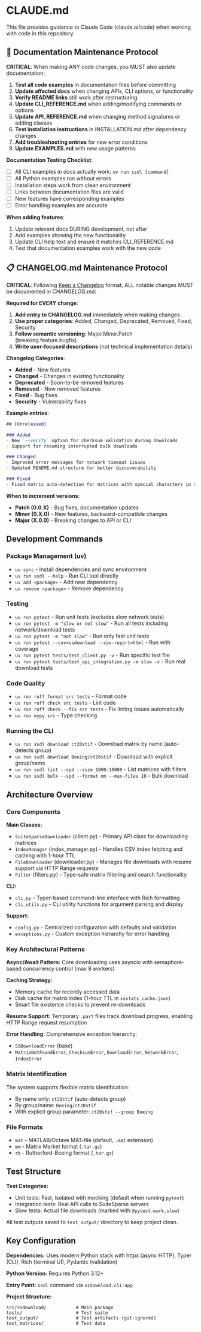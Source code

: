 # CLAUDE.md

This file provides guidance to Claude Code (claude.ai/code) when working with code in this repository.

## 📝 Documentation Maintenance Protocol

**CRITICAL**: When making ANY code changes, you MUST also update documentation:

1. **Test all code examples** in documentation files before committing
2. **Update affected docs** when changing APIs, CLI options, or functionality
3. **Verify README links** still work after restructuring
4. **Update CLI_REFERENCE.md** when adding/modifying commands or options
5. **Update API_REFERENCE.md** when changing method signatures or adding classes
6. **Test installation instructions** in INSTALLATION.md after dependency changes
7. **Add troubleshooting entries** for new error conditions
8. **Update EXAMPLES.md** with new usage patterns

**Documentation Testing Checklist**:
- [ ] All CLI examples in docs actually work: `uv run ssdl [command]`
- [ ] All Python examples run without errors
- [ ] Installation steps work from clean environment
- [ ] Links between documentation files are valid
- [ ] New features have corresponding examples
- [ ] Error handling examples are accurate

**When adding features**:
1. Update relevant docs DURING development, not after
2. Add examples showing the new functionality
3. Update CLI help text and ensure it matches CLI_REFERENCE.md
4. Test that documentation examples work with the new code

## 📋 CHANGELOG.md Maintenance Protocol

**CRITICAL**: Following [Keep a Changelog](https://keepachangelog.com/) format, ALL notable changes MUST be documented in CHANGELOG.md:

**Required for EVERY change**:
1. **Add entry to CHANGELOG.md** immediately when making changes
2. **Use proper categories**: Added, Changed, Deprecated, Removed, Fixed, Security
3. **Follow semantic versioning**: Major.Minor.Patch (breaking.feature.bugfix)
4. **Write user-focused descriptions** (not technical implementation details)

**Changelog Categories**:
- **Added** - New features
- **Changed** - Changes in existing functionality
- **Deprecated** - Soon-to-be removed features
- **Removed** - Now removed features
- **Fixed** - Bug fixes
- **Security** - Vulnerability fixes

**Example entries**:
```markdown
## [Unreleased]

### Added
- New `--verify` option for checksum validation during downloads
- Support for resuming interrupted bulk downloads

### Changed
- Improved error messages for network timeout issues
- Updated README.md structure for better discoverability

### Fixed
- Fixed matrix auto-detection for matrices with special characters in names
```

**When to increment versions**:
- **Patch (0.0.X)** - Bug fixes, documentation updates
- **Minor (0.X.0)** - New features, backward-compatible changes
- **Major (X.0.0)** - Breaking changes to API or CLI

## Development Commands

### Package Management (uv)
- `uv sync` - Install dependencies and sync environment
- `uv run ssdl --help` - Run CLI tool directly
- `uv add <package>` - Add new dependency
- `uv remove <package>` - Remove dependency

### Testing
- `uv run pytest` - Run unit tests (excludes slow network tests)
- `uv run pytest -m "slow or not slow"` - Run all tests including network/download tests
- `uv run pytest -m "not slow"` - Run only fast unit tests
- `uv run pytest --cov=ssdownload --cov-report=html` - Run with coverage
- `uv run pytest tests/test_client.py -v` - Run specific test file
- `uv run pytest tests/test_api_integration.py -m slow -v` - Run real download tests

### Code Quality
- `uv run ruff format src tests` - Format code
- `uv run ruff check src tests` - Lint code
- `uv run ruff check --fix src tests` - Fix linting issues automatically
- `uv run mypy src` - Type checking

### Running the CLI
- `uv run ssdl download ct20stif` - Download matrix by name (auto-detects group)
- `uv run ssdl download Boeing/ct20stif` - Download with explicit group/name
- `uv run ssdl list --spd --size 1000:10000` - List matrices with filters
- `uv run ssdl bulk --spd --format mm --max-files 10` - Bulk download

## Architecture Overview

### Core Components

**Main Classes:**
- `SuiteSparseDownloader` (client.py) - Primary API class for downloading matrices
- `IndexManager` (index_manager.py) - Handles CSV index fetching and caching with 1-hour TTL
- `FileDownloader` (downloader.py) - Manages file downloads with resume support via HTTP Range requests
- `Filter` (filters.py) - Type-safe matrix filtering and search functionality

**CLI:**
- `cli.py` - Typer-based command-line interface with Rich formatting
- `cli_utils.py` - CLI utility functions for argument parsing and display

**Support:**
- `config.py` - Centralized configuration with defaults and validation
- `exceptions.py` - Custom exception hierarchy for error handling

### Key Architectural Patterns

**Async/Await Pattern:** Core downloading uses asyncio with semaphore-based concurrency control (max 8 workers)

**Caching Strategy:**
- Memory cache for recently accessed data
- Disk cache for matrix index (1-hour TTL in `ssstats_cache.json`)
- Smart file existence checks to prevent re-downloads

**Resume Support:** Temporary `.part` files track download progress, enabling HTTP Range request resumption

**Error Handling:** Comprehensive exception hierarchy:
- `SSDownloadError` (base)
- `MatrixNotFoundError`, `ChecksumError`, `DownloadError`, `NetworkError`, `IndexError`

### Matrix Identification
The system supports flexible matrix identification:
- By name only: `ct20stif` (auto-detects group)
- By group/name: `Boeing/ct20stif`
- With explicit group parameter: `ct20stif --group Boeing`

### File Formats
- `mat` - MATLAB/Octave MAT-file (default, `.mat` extension)
- `mm` - Matrix Market format (`.tar.gz`)
- `rb` - Rutherford-Boeing format (`.tar.gz`)

## Test Structure

**Test Categories:**
- Unit tests: Fast, isolated with mocking (default when running `pytest`)
- Integration tests: Real API calls to SuiteSparse servers
- Slow tests: Actual file downloads (marked with `@pytest.mark.slow`)

All test outputs saved to `test_output/` directory to keep project clean.

## Key Configuration

**Dependencies:** Uses modern Python stack with httpx (async HTTP), Typer (CLI), Rich (terminal UI), Pydantic (validation)

**Python Version:** Requires Python 3.12+

**Entry Point:** `ssdl` command via `ssdownload.cli:app`

**Project Structure:**
```
src/ssdownload/           # Main package
tests/                    # Test suite
test_output/              # Test artifacts (git-ignored)
test_matrices/            # Test data
```
